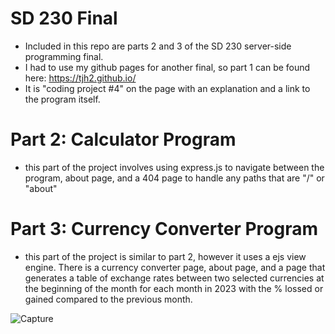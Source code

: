 # SD 230 Final

 - Included in this repo are parts 2 and 3 of the SD 230 server-side programming final.
 - I had to use my github pages for another final, so part 1 can be found here:
   https://tjh2.github.io/
 - It is "coding project #4" on the page with an explanation and a link to the program itself.

# Part 2: Calculator Program
- this part of the project involves using express.js to navigate between the program, about page, and a 404 page to handle any paths that are "/" or "about"


# Part 3: Currency Converter Program
- this part of the project is similar to part 2, however it uses a ejs view engine. There is a currency converter page, about page, and a page that generates a table of exchange rates between two selected currencies at the beginning of the month for each month in 2023 with the % lossed or gained compared to the previous month.
  
![Capture](https://github.com/TJH2/SD-230-Final/assets/82971033/93711a21-a23d-4714-845b-500efca2ce81)
